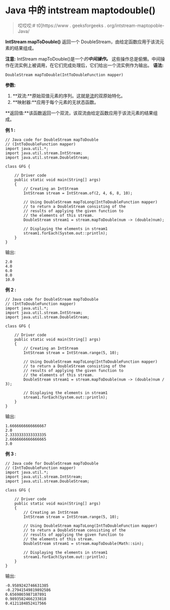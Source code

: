 # Java 中的 intstream maptodouble()

> 哎哎哎:# t0]https://www . geeksforgeeks . org/intstream-maptopoble-Java/

**IntStream mapToDouble()** 返回一个 DoubleStream，由给定函数应用于该流元素的结果组成。

**注意:** IntStream mapToDouble()是一个*的**中间操作。*** 这些操作总是偷懒。中间操作在流实例上被调用，在它们完成处理后，它们给出一个流实例作为输出。
**语法:**

```
DoubleStream mapToDouble(IntToDoubleFunction mapper)

```

**参数:**

1.  **双流:**原始双值元素的序列。这就是[流](https://www.geeksforgeeks.org/stream-in-java/)的双原始特化。
2.  **映射器:**应用于每个元素的无状态函数。

**返回值:**该函数返回一个双流，该双流由给定函数应用于该流元素的结果组成。

**例 1 :**

```
// Java code for DoubleStream mapToDouble
// (IntToDoubleFunction mapper)
import java.util.*;
import java.util.stream.IntStream;
import java.util.stream.DoubleStream;

class GFG {

    // Driver code
    public static void main(String[] args)
    {
        // Creating an IntStream
        IntStream stream = IntStream.of(2, 4, 6, 8, 10);

        // Using DoubleStream mapToLong(IntToDoubleFunction mapper)
        // to return a DoubleStream consisting of the
        // results of applying the given function to
        // the elements of this stream.
        DoubleStream stream1 = stream.mapToDouble(num -> (double)num);

        // Displaying the elements in stream1
        stream1.forEach(System.out::println);
    }
}
```

输出:

```
2.0
4.0
6.0
8.0
10.0

```

**例 2 :**

```
// Java code for DoubleStream mapToDouble
// (IntToDoubleFunction mapper)
import java.util.*;
import java.util.stream.IntStream;
import java.util.stream.DoubleStream;

class GFG {

    // Driver code
    public static void main(String[] args)
    {
        // Creating an IntStream
        IntStream stream = IntStream.range(5, 10);

        // Using DoubleStream mapToLong(IntToDoubleFunction mapper)
        // to return a DoubleStream consisting of the
        // results of applying the given function to
        // the elements of this stream.
        DoubleStream stream1 = stream.mapToDouble(num -> (double)num / 3);

        // Displaying the elements in stream1
        stream1.forEach(System.out::println);
    }
}
```

输出:

```
1.6666666666666667
2.0
2.3333333333333335
2.6666666666666665
3.0

```

**例 3 :**

```
// Java code for DoubleStream mapToDouble
// (IntToDoubleFunction mapper)
import java.util.*;
import java.util.stream.IntStream;
import java.util.stream.DoubleStream;

class GFG {

    // Driver code
    public static void main(String[] args)
    {
        // Creating an IntStream
        IntStream stream = IntStream.range(5, 10);

        // Using DoubleStream mapToLong(IntToDoubleFunction mapper)
        // to return a DoubleStream consisting of the
        // results of applying the given function to
        // the elements of this stream.
        DoubleStream stream1 = stream.mapToDouble(Math::sin);

        // Displaying the elements in stream1
        stream1.forEach(System.out::println);
    }
}
```

输出:

```
-0.9589242746631385
-0.27941549819892586
0.6569865987187891
0.9893582466233818
0.4121184852417566

```